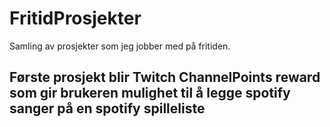 # FritidProsjekter
Samling av prosjekter som jeg jobber med på fritiden.
## Første prosjekt blir Twitch ChannelPoints reward som gir brukeren mulighet til å legge spotify sanger på en spotify spilleliste

